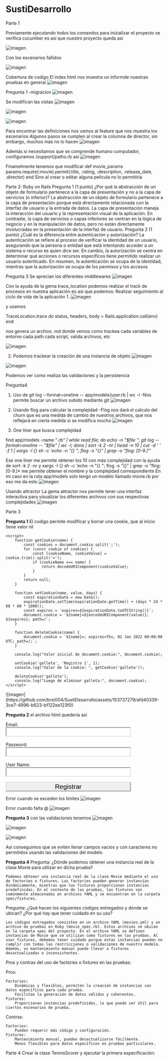 # SustiDesarrollo
Parte 1

Previamente ejecutando todos los comandos para inizializar el proyecto se verifica cucumber es así que nuestro proyecto queda así

![imagen](https://github.com/brei004/SustiDesarrollo/assets/153737279/ddd97dc4-e0bf-4af3-997b-fdfbec3a7162)

Con los escenarios fallidos

![imagen](https://github.com/brei004/SustiDesarrollo/assets/153737279/491150b3-6675-413d-bbfa-1864efe93bf3)

Cobertura de codigo 
El index.html nos muestra un informde nuestras pruebas en general
![imagen](https://github.com/brei004/SustiDesarrollo/assets/153737279/3b5697d2-3964-4860-a5fa-cc4229fc9663)

Pregunta 1
-migracion 
![imagen](https://github.com/brei004/SustiDesarrollo/assets/153737279/19f8d808-1e7f-41e7-bdf9-90e492271d79)

Se modifican las vistas
![imagen](https://github.com/brei004/SustiDesarrollo/assets/153737279/e8b08fed-bc87-4624-8afc-e501a6660a9b)

![imagen](https://github.com/brei004/SustiDesarrollo/assets/153737279/76a96b46-daa4-4422-932b-a30a3a0a16f4)

![imagen](https://github.com/brei004/SustiDesarrollo/assets/153737279/d39230fd-3b1a-4160-b94b-735d46013d4b)

Para encontrar las definiciones nos vamos al feature que nos muestra los escenarios 
Algunos pasos se cumplen al crear la columna de director, sin embargo, muchos más no lo hacen
![imagen](https://github.com/brei004/SustiDesarrollo/assets/153737279/127adf9f-50cc-443d-8df9-724155f7e7fd)

Además si necesitamos que se comprende humano computador, configuramos /support/paths.rb así 
![imagen](https://github.com/brei004/SustiDesarrollo/assets/153737279/0ebdb867-d65c-4eb3-8c28-70ee166d38be)

Finamelmente tenemos que modificar 
def movie_params
    params.require(:movie).permit(:title, :rating, :description, :release_date, :director)
  end
Sino al crear o editar alguna pelicula no lo permitiría


Parte 2: Ruby on Rails
Pregunta 1 (1 punto)
¿Por qué la abstracción de un objeto de formulario pertenece a la capa de presentación y no a la capa
de servicios (o inferior)?
La abstracción de un objeto de formulario pertenece a la capa de presentación porque está directamente relacionada con la interfaz de usuario y la entrada de datos. La capa de presentación maneja la interacción del usuario y la representación visual de la aplicación. 
En contraste, la capa de servicios o capas inferiores se centran en la lógica de negocio y en la manipulación de datos, pero no están directamente involucradas en la presentación de la interfaz de usuario.
Pregunta 2 (1 punto)
¿Cuál es la diferencia entre autenticación y autorización?
La autenticación se refiere al proceso de verificar la identidad de un usuario, asegurando que la persona o entidad que está intentando acceder a un sistema o recurso es quien dice ser. En cambio, la autorización se centra en determinar qué acciones o recursos específicos tiene permitido realizar un usuario autenticado. En resumen, la autenticación se ocupa de la identidad, mientras que la autorización se ocupa de los permisos y los accesos

Pregunta 3
Se aprecian los diferentes middlewares
![imagen](https://github.com/brei004/SustiDesarrollo/assets/153737279/faa2abed-950b-4278-a5e5-54d695b38cf1)

Con la ayuda de la gema trace_location podemos realizar el track de procesos en nuestra aplicación es así que podemos:
Realizar seguimiento al ciclo de vida de la aplicación 
1.
![imagen](https://github.com/brei004/SustiDesarrollo/assets/153737279/b38a511e-a7d8-46b3-aee5-6054a38ba906)

y usamos 

TraceLocation.trace do
  status, headers, body = Rails.application.call(env)
end

nos genera un archivo .md donde vemos como trackea cada variables de entorno cada path cada script, valida archivos, etc

![imagen](https://github.com/brei004/SustiDesarrollo/assets/153737279/d1ee9eae-4fda-4ce9-9628-8f69612cd26b)

2. Podemos trackear la creación de una instancia de objeto
![imagen](https://github.com/brei004/SustiDesarrollo/assets/153737279/26bf9e7f-037e-44d7-b1dd-5b050f29cd27)

![imagen](https://github.com/brei004/SustiDesarrollo/assets/153737279/aaa32bde-41c6-4714-b79b-7c480da93e5e)

Podemos ver como realiza las validaciones y la persistencia

Pregunta4 
1. Uso de git log --format=oneline -- app/models/user.rb | wc -l
-Nos permite buscar un archivo subido mediante git
![imagen](https://github.com/brei004/SustiDesarrollo/assets/153737279/a9b0cb69-31d4-4cd9-ad56-0278c777f302)

2. Usando flog para calcular la complejidad
-Flog nos dará el calculo del churn que es una medida de cambio de nuestros archivos, que nos reflejará en cierta medida si se modifica mucho
![imagen](https://github.com/brei004/SustiDesarrollo/assets/153737279/c2e44248-c3a4-46f1-8c0b-6648d75f0976)

3. One liner que busca complejidad

find app/models -name "*.rb" | while read file; do echo -n "$file "; git log --format=oneline -- "$file" | wc -l; done | sort -k 2 -nr | head -n 10 | cut -d ' ' -f 1 | xargs -I {} sh -c 'echo -n "{} "; flog -s "{}" | grep -o "flog: [0-9.]*"'

Ese one liner me permite obtener los 10 con más complejidad con la ayuda de sort -k 2 -nr y xargs -I {} sh -c 'echo -n "{} "; flog -s "{}" | grep -o "flog: [0-9.]* me permite obtener el nombre y la complejidad correspondiente
En mi caso en la ruta app/models solo tengo un modelo llamado movie.rb por eso me da esto 
![imagen](https://github.com/brei004/SustiDesarrollo/assets/153737279/06eb3d6f-8730-42df-82c3-b2f30139d3b2)

Usando attractor 
La gema attractor nos permite tener una interfaz interactiva para visualizar los diferentes archivos con sus respectivas complejidades
![imagen](https://github.com/brei004/SustiDesarrollo/assets/153737279/b020e192-e842-4cc0-a50b-9b4a55b286b8)


Parte 3

**Pregunta 1**
El codigo permite modificar y borrar una cookie, que al inicio tiene valor nil
<!DOCTYPE html>
<html lang="es">

<head>
    <meta charset="UTF-8">
    <meta http-equiv="X-UA-Compatible" content="IE=edge">
    <meta name="viewport" content="width=device-width, initial-scale=1.0">
    <title>Gestión de Cookies</title>
</head>

<body>

    <script>
        function getCookie(name) {
            const cookies = document.cookie.split(';');
            for (const cookie of cookies) {
                const [cookieName, cookieValue] = cookie.trim().split('=');
                if (cookieName === name) {
                    return decodeURIComponent(cookieValue);
                }
            }
            return null;
        }

        function setCookie(name, value, days) {
            const expirationDate = new Date();
            expirationDate.setTime(expirationDate.getTime() + (days * 24 * 60 * 60 * 1000));
            const expires = `expires=${expirationDate.toUTCString()}`;
            document.cookie = `${name}=${encodeURIComponent(value)}; ${expires}; path=/`;
        }

        function deleteCookie(name) {
            document.cookie = `${name}=; expires=Thu, 01 Jan 2022 00:00:00 UTC; path=/;`;
        }

        console.log("Valor inicial de document.cookie:", document.cookie);

        setCookie('galleta', 'Registro 1', 1);
        console.log("Valor de la cookie: ", getCookie('galleta'));

        deleteCookie('galleta');
        console.log("Luego de eliminar galleta:", document.cookie);
    </script>

</body>

</html>
![imagen](https://github.com/brei004/SustiDesarrollo/assets/153737279/afd40339-3ce7-4996-b623-bf122ee123f0)


**Pregunta 2**
el archivo html quedería así
<!DOCTYPE html>
<html lang="en">
<head>
  <meta charset="UTF-8">
  <meta name="viewport" content="width=device-width, initial-scale=1.0">
  <title>Curso CC-3S2</title>
  <style>
    .hide {
      display: none;
    }
    .error {
      color: red;
      font-size: 0.8em;
      font-family: sans-serif;
      font-style: italic;
    }
    input {
      border-color: #ddd;
      width: 400px;
      display: block;
      font-size: 1.5em;
    }
  </style>
</head>
<body>

<form name="myform">
  Email: <input type="text" name="email"> <span class="error hide" id="emailError"></span><br>
  Password: <input type="password" name="password"> <span class="error hide" id="passwordError"></span><br>
  User Name: <input type="text" name="userName"> <span class="error hide" id="userNameError"></span><br>
  <input type="submit" value="Registrar" id="submitBtn">
</form>

<script>
  //Obtenemos los elementos del hmtl
  const form = document.forms.myform;
  const emailInput = form.elements.email;
  const passwordInput = form.elements.password;
  const userNameInput = form.elements.userName;
  const emailError = document.getElementById('emailError');
  const passwordError = document.getElementById('passwordError');
  const userNameError = document.getElementById('userNameError');
  const submitBtn = document.getElementById('submitBtn');

  // Utilizamos listeners para ocultar los errores
  form.addEventListener('submit', function (event) {    
    emailError.classList.add('hide');
    passwordError.classList.add('hide');
    userNameError.classList.add('hide');

  //Procedemos a validar el correo y posteriormente el password
    const emailRegex = /^[^\s@]+@[^\s@]+\.[^\s@]+$/;
    if (!emailRegex.test(emailInput.value)) {
      handleValidationError(emailError, 'Caracteres especiales no validos.');
      event.preventDefault();
      return;
    }
    const passwordRegex = /^[a-zA-Z0-9]{3,8}$/;
    if (!passwordRegex.test(passwordInput.value)) {
      handleValidationError(passwordError, 'Ingrese caracteres entre 3-8 y solo caracteres alfanumericos');
      event.preventDefault();
      return;
    }

    //Se crea el formulario y  se obtiene el valor, además de agregar una validación
    const formData = {};
    for (const input of form.elements) {
      if (input.type !== 'submit') {
        formData[input.name] = input.value;
      }
    }
    if (!hasErrors()) {
      console.log('Form data:', formData);
    } else {
      event.preventDefault();
    }
  });

  //Creación de funciones que manejan errores y modifican el comportamiento
  function handleValidationError(errorElement, errorMessage) {
    errorElement.textContent = errorMessage;
    errorElement.classList.remove('hide');
  }
  function hasErrors() {
    return !emailError.classList.contains('hide') || !passwordError.classList.contains('hide') || !userNameError.classList.contains('hide');
  }
</script>

</body>
</html>

Error cuando se exceden los limites
![imagen](https://github.com/brei004/SustiDesarrollo/assets/153737279/1d05b9b1-2ac1-4d7d-a8c0-d67e922aa0b3)

Error cuando falta @
![imagen](https://github.com/brei004/SustiDesarrollo/assets/153737279/1b0257be-6b50-42d5-9afc-c5ad10019714)


**Pregunta 3**
con las validaciones tenemos 
![imagen](https://github.com/brei004/SustiDesarrollo/assets/153737279/910a8d2a-e3a8-4ba1-8970-115e808cb2b2)

![imagen](https://github.com/brei004/SustiDesarrollo/assets/153737279/e8a38680-ab4d-4bf0-bee8-294ef811507d)

![imagen](https://github.com/brei004/SustiDesarrollo/assets/153737279/bd0ded1d-cd7f-45f1-983f-def47b015de5)

Así conseguimos que se eviten llenar campos vacios y con caracteres no permitidos usando las validaciones del modelo

**Pregunta 4**
Pregunta: ¿Dónde podemos obtener una instancia real de la clase Movie para utilizar en dicha prueba?

    Podemos obtener una instancia real de la clase Movie mediante el uso de factories o fixtures. Las factories pueden generar instancias dinámicamente, mientras que las fixtures proporcionan instancias predefinidas. En el contexto de las pruebas, las fixtures son comúnmente almacenadas en archivos YAML y se encuentran en la carpeta spec/fixtures.

Pregunta: ¿Qué hacen los siguientes códigos entregados y dónde se ubican? ¿Por qué hay que tener cuidado en su uso?

    Los códigos entregados consisten en un archivo YAML (movies.yml) y un archivo de pruebas en Ruby (movie_spec.rb). Estos archivos se ubican en la carpeta spec del proyecto. En el archivo YAML se definen instancias de Movie que se utilizan como fixtures en las pruebas. Al usar fixtures, debemos tener cuidado porque estas instancias pueden no cumplir con todas las restricciones o validaciones de nuestro modelo. Además, su mantenimiento manual puede llevar a fixtures desactualizadas o inconsistentes.

Pros y contras del uso de factories o fixtures en las pruebas:

Pros:

    Factories:
        Dinámicas y flexibles, permiten la creación de instancias con datos específicos para cada prueba.
        Facilitan la generación de datos válidos y coherentes.
    Fixtures:
        Proporcionan instancias predefinidas, lo que puede ser útil para ciertos escenarios de prueba.

Contras:

    Factories:
        Pueden requerir más código y configuración.
    Fixtures:
        Mantenimiento manual, pueden desactualizarse fácilmente.
        Menos flexibles para datos específicos en pruebas particulares.
  
Parte 4
    Crear la clase TennisScorer y ejecutar la primera especificación:






